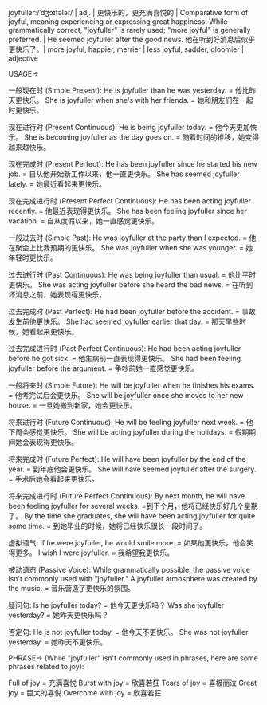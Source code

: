 joyfuller:/ˈdʒɔɪfələr/ | adj. | 更快乐的，更充满喜悦的 |  Comparative form of joyful, meaning experiencing or expressing great happiness. While grammatically correct, "joyfuller" is rarely used; "more joyful" is generally preferred. |  He seemed joyfuller after the good news. 他在听到好消息后似乎更快乐了。|  more joyful, happier, merrier | less joyful, sadder, gloomier | adjective

USAGE->

一般现在时 (Simple Present):
He is joyfuller than he was yesterday. = 他比昨天更快乐。
She is joyfuller when she's with her friends. = 她和朋友们在一起时更快乐。

现在进行时 (Present Continuous):
He is being joyfuller today. = 他今天更加快乐。
She is becoming joyfuller as the day goes on. = 随着时间的推移，她变得越来越快乐。


现在完成时 (Present Perfect):
He has been joyfuller since he started his new job. = 自从他开始新工作以来，他一直更快乐。
She has seemed joyfuller lately. = 她最近看起来更快乐。

现在完成进行时 (Present Perfect Continuous):
He has been acting joyfuller recently. = 他最近表现得更快乐。
She has been feeling joyfuller since her vacation. = 自从度假以来，她一直感觉更快乐。

一般过去时 (Simple Past):
He was joyfuller at the party than I expected. = 他在聚会上比我预期的更快乐。
She was joyfuller when she was younger. = 她年轻时更快乐。

过去进行时 (Past Continuous):
He was being joyfuller than usual. = 他比平时更快乐。
She was acting joyfuller before she heard the bad news. = 在听到坏消息之前，她表现得更快乐。

过去完成时 (Past Perfect):
He had been joyfuller before the accident. = 事故发生前他更快乐。
She had seemed joyfuller earlier that day. = 那天早些时候，她看起来更快乐。

过去完成进行时 (Past Perfect Continuous):
He had been acting joyfuller before he got sick. = 他生病前一直表现得更快乐。
She had been feeling joyfuller before the argument. = 争吵前她一直感觉更快乐。

一般将来时 (Simple Future):
He will be joyfuller when he finishes his exams. = 他考完试后会更快乐。
She will be joyfuller once she moves to her new house. = 一旦她搬到新家，她会更快乐。

将来进行时 (Future Continuous):
He will be feeling joyfuller next week. = 他下周会感觉更快乐。
She will be acting joyfuller during the holidays. = 假期期间她会表现得更快乐。

将来完成时 (Future Perfect):
He will have been joyfuller by the end of the year. = 到年底他会更快乐。
She will have seemed joyfuller after the surgery. = 手术后她会看起来更快乐。


将来完成进行时 (Future Perfect Continuous):
By next month, he will have been feeling joyfuller for several weeks. =到下个月，他将已经快乐好几个星期了。
By the time she graduates, she will have been acting joyfuller for quite some time. = 到她毕业的时候，她将已经快乐很长一段时间了。

虚拟语气:
If he were joyfuller, he would smile more. = 如果他更快乐，他会笑得更多。
I wish I were joyfuller. = 我希望我更快乐。

被动语态 (Passive Voice):  While grammatically possible, the passive voice isn't commonly used with "joyfuller."
A joyfuller atmosphere was created by the music. = 音乐营造了更快乐的氛围。


疑问句:
Is he joyfuller today? = 他今天更快乐吗？
Was she joyfuller yesterday? = 她昨天更快乐吗？

否定句:
He is not joyfuller today. = 他今天不更快乐。
She was not joyfuller yesterday. = 她昨天不更快乐。


PHRASE-> (While "joyfuller" isn't commonly used in phrases, here are some phrases related to joy):

Full of joy = 充满喜悦
Burst with joy = 欣喜若狂
Tears of joy = 喜极而泣
Great joy = 巨大的喜悦
Overcome with joy =  欣喜若狂
